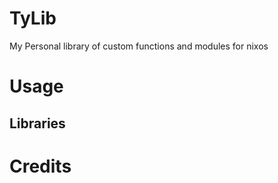 # TyLib
My Personal library of custom functions and modules for nixos

# Usage
## Libraries

# Credits
